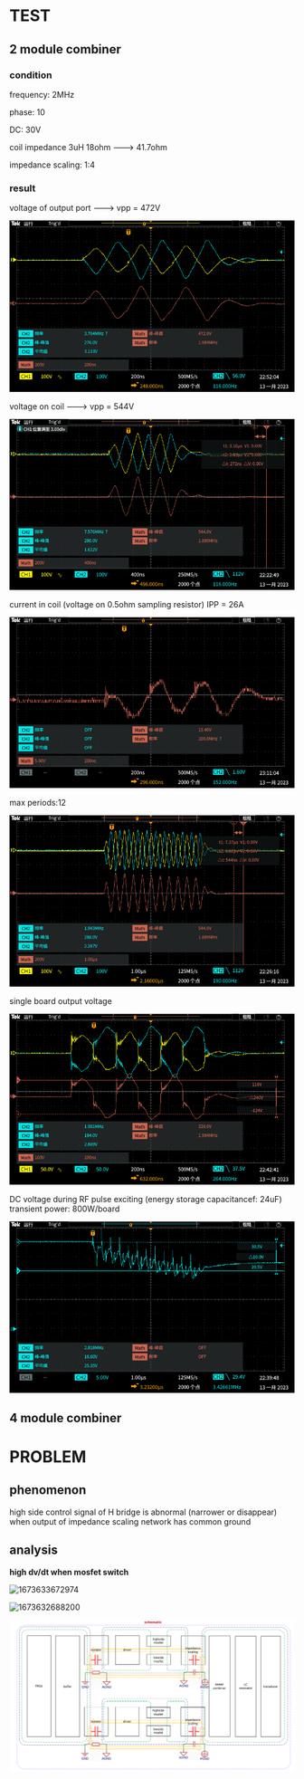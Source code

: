# TEST

## 2 module combiner

### condition

frequency: 2MHz

phase: 10

DC: 30V

coil impedance 3uH 18ohm ---> 41.7ohm

impedance scaling: 1:4

### result

voltage of output port ---> vpp = 472V

![1673625441794](image/PA_v0.4/1673625441794.png)

voltage on coil ---> vpp = 544V

![1673624884266](image/PA_v0.4/1673624884266.png)

current in coil (voltage on 0.5ohm sampling resistor) IPP = 26A

![1673624916384](image/PA_v0.4/1673624916384.png)

max periods:12

![1673625026389](image/PA_v0.4/1673625026389.png)

single board output voltage

![1673625781046](image/PA_v0.4/1673625781046.png)

DC voltage during RF pulse exciting (energy storage capacitancef: 24uF) transient power: 800W/board

![1673625696522](image/PA_v0.4/1673625696522.png)

## 4 module combiner

# PROBLEM

## phenomenon

high side control signal of H bridge is abnormal (narrower or disappear) when output of impedance scaling network has common ground

## analysis

**high dv/dt when mosfet switch**

![1673633672974](https://file+.vscode-resource.vscode-cdn.net/home/puhang/ext/notes/weekly_report/testReport/image/PA_v0.4/1673633672974.png)

![1673632688200](https://file+.vscode-resource.vscode-cdn.net/home/puhang/ext/notes/weekly_report/testReport/image/PA_v0.4/1673632688200.png)

![1673637343085](image/PA_v0.4/1673637343085.png)
